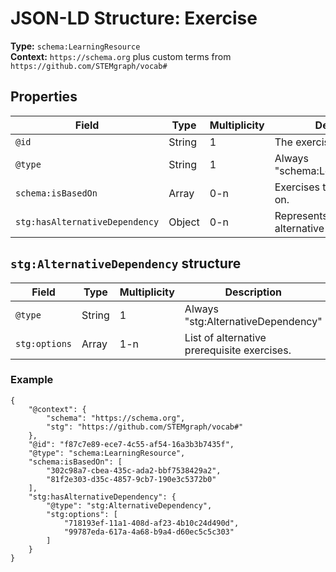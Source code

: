 # JSON-LD Structure: Exercise

**Type:** `schema:LearningResource`  
**Context:** `https://schema.org` plus custom terms from `https://github.com/STEMgraph/vocab#`

## Properties

| Field | Type | Multiplicity | Description |
|-------|------|--------------|-------------|
| `@id` | String | 1 | The exercise's UUID. |
| `@type` | String | 1 | Always "schema:LearningResource". |
| `schema:isBasedOn` | Array<String> | 0-n | Exercises this one is based on. |
| `stg:hasAlternativeDependency` | Object | 0-n | Represents a set of alternative prerequisites. |

## `stg:AlternativeDependency` structure

| Field | Type | Multiplicity | Description |
|-------|------|--------------|-------------|
| `@type` | String | 1 | Always "stg:AlternativeDependency" |
| `stg:options` | Array<String> | 1-n | List of alternative prerequisite exercises. |

### Example

```jsonld
{
    "@context": {
        "schema": "https://schema.org",
        "stg": "https://github.com/STEMgraph/vocab#"
    },
    "@id": "f87c7e89-ece7-4c55-af54-16a3b3b7435f",
    "@type": "schema:LearningResource",
    "schema:isBasedOn": [
        "302c98a7-cbea-435c-ada2-bbf7538429a2",
        "81f2e303-d35c-4857-9cb7-190e3c5372b0"
    ],
    "stg:hasAlternativeDependency": {
        "@type": "stg:AlternativeDependency",
        "stg:options": [
            "718193ef-11a1-408d-af23-4b10c24d490d",
            "99787eda-617a-4a68-b9a4-d60ec5c5c303"
        ]
    }
}

